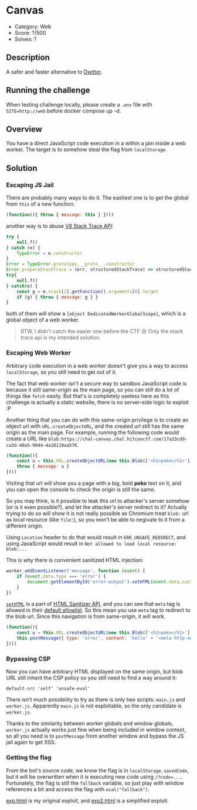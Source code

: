 # Canvas

* Category: Web
* Score: ?/500
* Solves: ?

## Description

A safer and faster alternative to [Dwitter](https://www.dwitter.net/).

## Running the challenge

When testing challenge locally, please create a `.env` file with `SITE=http://web` before docker compose up -d.

## Overview

You have a direct JavaScript code execution in a within a jain inside a web worker. The target is to somehow steal the flag from `localStorage`.

## Solution

### Escaping JS Jail

There are probably many ways to do it. The eastiest one is to get the global from `this` of a new function:

```javascript
(function(){ throw { message: this } })()
```

another way is to abuse [V8 Stack Trace API](https://v8.dev/docs/stack-trace-api):

```javascript
try {
	null.f()
} catch (e) {
	TypeError = e.constructor
}
Error = TypeError.prototype.__proto__.constructor
Error.prepareStackTrace = (err, structuredStackTrace) => structuredStackTrace
try{
	null.f()
} catch(e) {
	const g = e.stack[2].getFunction().arguments[0].target
	if (g) { throw { message: g } }
}
```

both of them will show a `[object DedicatedWorkerGlobalScope]`, which is a global object of a web worker.

> BTW, I didn't catch the easier one before the CTF :cry:
> Only the stack trace api is my intended solution.

### Escaping Web Worker

Arbitrary code execution in a web worker doesn't give you a way to access `localStorage`, so you still need to get out of it.

The fact that web worker isn't a secure way to sandbox JavaScript code is because it still same-origin as the main page, so you can still do a lot of things like `fetch` easily. But that's is completely useless here as this challenge is actually a static website, there is no server-side logic to exploit :P

Another thing that you can do with this same-origin privilege is to create an object url with `URL.createObjectURL`, and the created url still has the same origin as the main page. For example, running the following code would create a URL like `blob:https://chal-canvas.chal.hitconctf.com/17a33cd9-ca3d-40a5-9944-4a18119aa576`.

```javascript
(function(){
	const u = this.URL.createObjectURL(new this.Blob(['<h1>peko</h1>'], { type: 'text/html' }))
	throw { message: u }
})()
```

Visiting that url will show you a page with a big, bold **peko** text on it, and you can open the console to check the origin is still the same.

So you may think, is it possible to leak this url to attacker's server somehow (or is it even possible?), and let the attacker's server redirect to it? Actually trying to do so will show it is not really possible as Chromium treat `blob:` url as local resource (like `file:`), so you won't be able to negivate to it from a different origin.

Using `Location` header to do that would result in `ERR_UNSAFE_REDIRECT`, and using JavaScript would result in `Not allowed to load local resource: blob:...`

This is why there is convenient sanitized HTML injection:

```javascript
worker.addEventListener('message', function (event) {
	if (event.data.type === 'error') {
		document.getElementById('error-output').setHTML(event.data.content)
	}
})
```

[`setHTML`](https://developer.mozilla.org/en-US/docs/Web/API/Element/setHTML) is a part of [HTML Sanitizer API](https://developer.mozilla.org/en-US/docs/Web/API/HTML_Sanitizer_API), and you can see that `meta` tag is allowed in their [default allowlist](https://wicg.github.io/sanitizer-api/#baseline-elements). So this mean you use `meta` tag to redirect to the blob url. Since this navigation is from same-origin, it will work.

```javascript
(function(){
	const u = this.URL.createObjectURL(new this.Blob(['<h1>peko</h1>'], { type: 'text/html' }))
	this.postMessage({ type: 'error', content: 'hello' + '<meta http-equiv="refresh" content="0; url=' + u + '">' })
})()
```

### Bypassing CSP

Now you can have arbitrary HTML displayed on the same origin, but blob URL still inherit the CSP policy so you still need to find a way around it:

```csp
default-src 'self' 'unsafe-eval'
```

There isn't much possibility to try as there is only two scripts: `main.js` and `worker.js`. Apparently `main.js` is not exploitable, so the only candidate is `worker.js`.

Thanks to the similarity between worker globals and window globals, `worker.js` actually works just fine when being included in window context, so all you need is to `postMessage` from another window and bypass the JS jail again to get XSS.

### Getting the flag

From the bot's source code, we know the flag is in `localStorage.savedCode`, but it will be overwritten when it is executing new code using `/?code=...`. Fortunately, the flag is still the `fallback` variable, so just play with window references a bit and access the flag with `eval("fallback")`.

[exp.html](./exp/exp.html) is my original exploit, and [exp2.html](./exp/exp2.html) is a simplified exploit.
